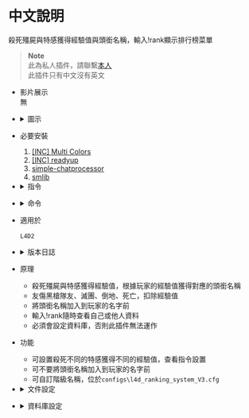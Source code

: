 # 中文說明
殺死殭屍與特感獲得經驗值與頭銜名稱，輸入!rank顯示排行榜菜單

> __Note__
<br/>此為私人插件，請聯繫[本人](https://github.com/fbef0102/Game-Private_Plugin#私人插件列表-private-plugins-list)
<br/>此插件只有中文沒有英文

* 影片展示
<br/>無

* <details><summary>圖示</summary>

	* 打開 Rank System 菜單
	<br/>![l4d_ranking_system_V3_1](image/l4d_ranking_system_V3_1.jpg)
	* 玩家名子給予Rank稱號
	<br/>![l4d_ranking_system_V3_2](image/l4d_ranking_system_V3_2.jpg)
	* 自訂Rank階級
	<br/>![l4d_ranking_system_V3_3](image/l4d_ranking_system_V3_3.jpg)
	* 支援跨伺服器儲存資料庫
	<br/>![l4d_ranking_system_V3_4](image/l4d_ranking_system_V3_4.jpg)
</details>

* 必要安裝
	1. [[INC] Multi Colors](https://github.com/fbef0102/L4D1_2-Plugins/releases/tag/Multi-Colors)
	2. [[INC] readyup](/left4dead2/scripting/include/readyup.inc)
	3. [simple-chatprocessor](https://github.com/fbef0102/L4D1_2-Plugins/tree/master/simple-chatprocessor)
	4. [smlib](https://github.com/fbef0102/L4D1_2-Plugins/releases/tag/smlib-Colors)

* <details><summary>指令</summary>

	* cfg/sourcemod/l4d_ranking_system.cfg
		```php
		// 0=插件關閉, 1=插件開啟.
		l4d_ranking_system_allow "1"

		// 殺死Boomer所獲得的經驗值
		l4d_ranking_system_boomk_illed "3"

		// 殺死Charger所獲得的經驗值
		l4d_ranking_system_charger_killed "7"

		// 儲存經驗值、稱號、排行系統的資料庫設定. (支援 MySQL & SQLite)
		l4d_ranking_system_database "rank"

		// 空爆Hunter所獲得的經驗值
		l4d_ranking_system_hunter_skeeted "8"

		// 殺死Jockey所獲得的經驗值
		l4d_ranking_system_jockey_killed "6"

		// 當玩家 1=連線進服後, 2=離開伺服器時, 4=加入倖存者時 提示所有人該玩家的排名. 數字相加起來 (0=關閉提示, 7=全部)
		l4d_ranking_system_join_leave_notify_flag "7"

		// 至少需要X位真人玩家在場才能獲得經驗值.
		l4d_ranking_system_player_require "2"

		// 如果為1=玩家名稱會加上稱號，0=玩家名稱不加稱號
		l4d_ranking_system_rank_display_name "1"

		// 殺死Smoker所獲得的經驗值
		l4d_ranking_system_smoker_killed "5"

		// 殺死Spitter所獲得的經驗值
		l4d_ranking_system_spitter_killed "3"

		// 倖存者死亡損失XX經驗值. (0=關閉)
		l4d_ranking_system_survivor_death "50"

		// 友傷黑死隊友損失XX經驗值. (0=關閉)
		l4d_ranking_system_survivor_ff_kill "200"

		// 倖存者攻擊隊友損失友傷乘上X倍的經驗值. (0=關閉)
		l4d_ranking_system_survivor_ff_multi "2"

		// 倖存者倒地損失XX經驗值. (0=關閉)
		l4d_ranking_system_survivor_incap "50"

		// 團滅損失XX經驗值. (0=關閉)
		l4d_ranking_system_survivor_mission_lost "50"

		// 殺死Tank所獲得的經驗值
		l4d_ranking_system_tank_killed "30"

		// '經驗排行榜' 顯示多少個排名玩家?
		l4d_ranking_system_top_rank_numbers "200"

		// 殺死Witch所獲得的經驗值
		l4d_ranking_system_witch_killed "100"

		// 殺死普通感染者所獲得的經驗值
		l4d_ranking_system_zombie_killed "1"

		// 當殺死 1=Smoker, 2=Boomer, 4=Hunter, 8=Spitter, 16=Jockey, 32=Charger, 64=Tank, 128=Witch, 256=普通感染者時 提示獲得經驗值. 數字相加起來 (0=關閉提示, 511=全部)
		l4d_ranking_system_zombie_notify_flag "0"
		```
</details>

* <details><summary>命令</summary>

	* **打開 Rank System 菜單**
		```php
		sm_rank
		sm_rankmenu
		sm_rk
		```
</details>

* 適用於
	```
	L4D2
	```

* <details><summary>版本日誌</summary>

	* v1.2h (2023-6-16)
		* Delete l4d2_skill_detect

	* v1.1h (2023-6-15)
		* Add smlib and simple-chatprocessor

	* v1.0h (2023-5-12)
		* Initial Release
</details>

* 原理
	* 殺死殭屍與特感獲得經驗值，根據玩家的經驗值獲得對應的頭銜名稱
	* 友傷黑槍隊友、滅團、倒地、死亡，扣除經驗值
	* 將頭銜名稱加入到玩家的名字前
	* 輸入!rank隨時查看自己或他人資料
	* 必須會設定資料庫，否則此插件無法運作

* 功能
	* 可設置殺死不同的特感獲得不同的經驗值，查看指令設置
	* 可不要將頭銜名稱加入到玩家的名字前
	* 可自訂階級名稱，位於```configs\l4d_ranking_system_V3.cfg```

* <details><summary>文件設定</summary>

	* ```configs\l4d_ranking_system_V3.cfg``` 設置階級頭銜名稱
	* * 經驗值最大只到2147483647，超過會發生bug，認真你就輸了 (有誰他馬的會達到這個經驗值)
		```php
		"l4d_ranking_system"
		{
			"Rank"
			{
				"num"		"18" // 自訂有18個階級頭銜
				"1" // 當玩家的經驗值介於 0~999, 得到 "SILVER Ⅰ" 稱號
				{
					"Name"		"SILVER Ⅰ" 
					"Point_Min"	"0"
					"Point_Max"	"1000"
				}
				"2" // 當玩家的經驗值介於 1000~1999, 得到 "SILVER Ⅱ" 稱號
				{
					"Name"		"SILVER Ⅱ"
					"Point_Min"	"1000"
					"Point_Max"	"2000"
				}
				... // 以下類推
			}
		}
		```
</details>

* <details><summary>資料庫設定</summary>

	* 支援跨伺服器儲值經驗值，設定 ```l4d_ranking_system_database "rank"```，然後設定文件 *sourcemod\configs\databases.cfg*
		```php
		"rank"
		{
			"driver"			"default"
			"host"				"x.x.x.x"
			"database"			"yourdatabase"
			"user"				"youruser"
			"pass"				"yourpass"
			"port"				"yourport"
		}
		```
		
	* 或者本地資料庫
		```php
		"rank"
		{
			"driver"			"sqlite"
			"database"			"rank_system"
		}
		```
</details>